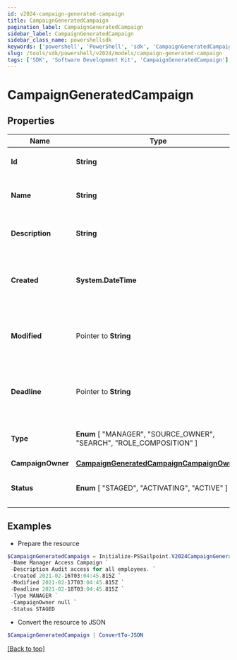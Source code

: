 ```yaml
---
id: v2024-campaign-generated-campaign
title: CampaignGeneratedCampaign
pagination_label: CampaignGeneratedCampaign
sidebar_label: CampaignGeneratedCampaign
sidebar_class_name: powershellsdk
keywords: ['powershell', 'PowerShell', 'sdk', 'CampaignGeneratedCampaign'] 
slug: /tools/sdk/powershell/v2024/models/campaign-generated-campaign
tags: ['SDK', 'Software Development Kit', 'CampaignGeneratedCampaign']
---
```



# CampaignGeneratedCampaign

## Properties

Name | Type | Description | Notes
------------ | ------------- | ------------- | -------------
**Id** |  **String** | The unique ID of the campaign. | [required]
**Name** |  **String** | Human friendly name of the campaign. | [required]
**Description** |  **String** | Extended description of the campaign. | [required]
**Created** |  **System.DateTime** | The date and time the campaign was created. | [required]
**Modified** |  Pointer to **String** | The date and time the campaign was last modified. | [optional] 
**Deadline** |  Pointer to **String** | The date and time when the campaign must be finished by. | [optional] 
**Type** |   **Enum** [  "MANAGER",    "SOURCE_OWNER",    "SEARCH",    "ROLE_COMPOSITION" ] | The type of campaign that was generated. | [required]
**CampaignOwner** |  [**CampaignGeneratedCampaignCampaignOwner**](campaign-generated-campaign-campaign-owner) |  | [required]
**Status** |   **Enum** [  "STAGED",    "ACTIVATING",    "ACTIVE" ] | The current status of the campaign. | [required]

## Examples

- Prepare the resource
```powershell
$CampaignGeneratedCampaign = Initialize-PSSailpoint.V2024CampaignGeneratedCampaign  -Id 2c91808576f886190176f88cac5a0010 `
 -Name Manager Access Campaign `
 -Description Audit access for all employees. `
 -Created 2021-02-16T03:04:45.815Z `
 -Modified 2021-02-17T03:04:45.815Z `
 -Deadline 2021-02-18T03:04:45.815Z `
 -Type MANAGER `
 -CampaignOwner null `
 -Status STAGED
```

- Convert the resource to JSON
```powershell
$CampaignGeneratedCampaign | ConvertTo-JSON
```


[[Back to top]](#) 

